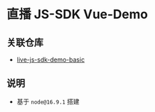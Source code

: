 # 直播 JS-SDK Vue-Demo

## 关联仓库

- [live-js-sdk-demo-basic](https://github.com/polyv/live-js-sdk-demo-basic)

## 说明

- 基于 `node@16.9.1` 搭建
